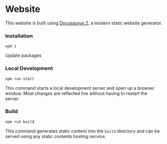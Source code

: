# Website

This website is built using [Docusaurus 2](https://v2.docusaurus.io/), a modern static website generator.

### Installation

```
npm i
```

Update packages

### Local Development

```
npm run start
```

This command starts a local development server and open up a browser window. Most changes are reflected live without having to restart the server.

### Build

```
npm run build
```

This command generates static content into the `build` directory and can be served using any static contents hosting service.


